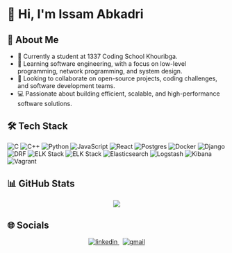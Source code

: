 # 👋 Hi, I'm Issam Abkadri

## 🚀 About Me
- 🔭 Currently a student at 1337 Coding School Khouribga.
- 🌱 Learning software engineering, with a focus on low-level programming, network programming, and system design.
- 👯 Looking to collaborate on open-source projects, coding challenges, and software development teams.
- 💻 Passionate about building efficient, scalable, and high-performance software solutions.


## 🛠️ Tech Stack

![C](https://img.shields.io/badge/-C-blue?logo=c)
![C++](https://img.shields.io/badge/-C++-blue?logo=cplusplus)
![Python](https://img.shields.io/badge/-Python-3776AB?style=flat-square&logo=python&logoColor=white)
![JavaScript](https://img.shields.io/badge/-JavaScript-F7DF1E?style=flat-square&logo=javascript&logoColor=black)
![React](https://img.shields.io/badge/-React-61DAFB?style=flat-square&logo=react&logoColor=black)
![Postgres](https://img.shields.io/badge/-PostgreSQL-316192?style=flat-square&logo=postgresql&logoColor=white)
![Docker](https://img.shields.io/badge/-Docker-0db7ed?style=flat-square&logo=docker&logoColor=white)
![Django](https://img.shields.io/badge/-Django-092E20?style=flat-square&logo=django&logoColor=white)
![DRF](https://img.shields.io/badge/-Django_REST_Framework-ff1709?style=flat-square&logo=django&logoColor=white)
![ELK Stack](https://img.shields.io/badge/-ELK_Stack-005571?style=flat-square&logo=elastic&logoColor=white&style=for-the-badge)
![ELK Stack](https://img.shields.io/badge/ELK_Stack-005571?logo=elasticstack&logoColor=white&style=for-the-badge)
![Elasticsearch](https://img.shields.io/badge/Elasticsearch-005571?logo=elasticsearch&logoColor=white&style=for-the-badge)
![Logstash](https://img.shields.io/badge/Logstash-005571?logo=logstash&logoColor=white&style=for-the-badge)
![Kibana](https://img.shields.io/badge/Kibana-005571?logo=kibana&logoColor=white&style=for-the-badge)
![Vagrant](https://img.shields.io/badge/Vagrant-1868F2?logo=vagrant&logoColor=white&style=for-the-badge)

## 📊 GitHub Stats
<div align="center">
  <img src="https://github-readme-stats.vercel.app/api?username=isadri&show_icons=true&theme=radical"/>
</div>

## 🌐 Socials
<div align="center">
  <a href="https://www.linkedin.com/in/issam-abkadri/">
    <img src="https://img.shields.io/badge/-LinkedIn-0077B5?style=flat-square&logo=linkedin&logoColor=white" alt="linkedin"/>
  </a>
  &nbsp;
  <a href="mailto:issam.abk01@gmail.com">
    <img src="https://img.shields.io/badge/Gmail-D14836?style=flat-square&logo=gmail&logoColor=white" alt="gmail"/>
  </a>
</div>

